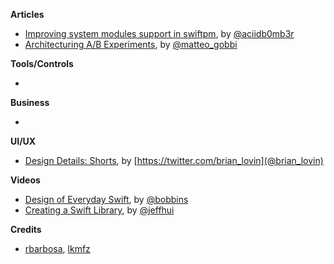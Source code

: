 **Articles**

* [Improving system modules support in swiftpm](http://ankit.im/swift/2016/03/26/improving-system-modules-support-in-swiftpm/), by [@aciidb0mb3r](https://twitter.com/aciidb0mb3r)
* [Architecturing A/B Experiments](http://matteogobbi.github.io/blog/2016/03/24/architecturing-a-slash-b-experiments/), by [@matteo_gobbi](https://twitter.com/matteo_gobbi)

**Tools/Controls**

* 

**Business**

*


**UI/UX**

* [Design Details: Shorts](http://www.brianlovin.com/design-details/shorts-for-ios), by [https://twitter.com/brian_lovin](@brian_lovin)

**Videos**

* [Design of Everyday Swift](https://realm.io/news/tryswift-rachel-bobbins-design-everyday-swift/), by [@bobbins](https://twitter.com/bobbins)
* [Creating a Swift Library](https://realm.io/news/tryswift-jeff-hui-creating-a-swift-library/), by [@jeffhui](https://twitter.com/jeffhui)

**Credits**

* [rbarbosa](https://github.com/rbarbosa), [lkmfz](https://github.com/lkfmz)
